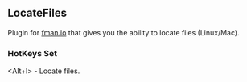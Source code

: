## LocateFiles

Plugin for [fman.io](https://fman.io) that gives you the ability to locate files (Linux/Mac).

### HotKeys Set

<Alt+l> - Locate files.


